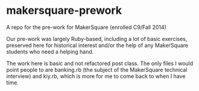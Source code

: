 makersquare-prework
===================

A repo for the pre-work for MakerSquare (enrolled C9/Fall 2014)

Our pre-work was largely Ruby-based, including a lot of basic exercises, preserved here for historical interest and/or the help of any MakerSquare students who need a helping hand.

The work here is basic and not refactored post class. The only files I would point people to are banking.rb (the subject of the MakerSquare technical interview) and kiy.rb, which is more for me to come back to when I have time.
